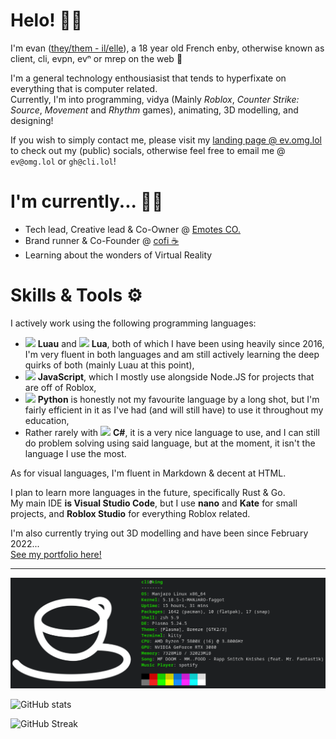 # Helo! 🤟🏽

I'm evan ([they/them - il/elle](//pronouns.page/@evn)), a 18 year old French enby, otherwise known as client, cli, evpn, evⁿ or mrep on the web 👀

I'm a general technology enthousiasist that tends to hyperfixate on everything that is computer related.<br>
Currently, I'm into programming, vidya (Mainly *Roblox*, *Counter Strike: Source*, *Movement* and *Rhythm* games), animating, 3D modelling, and designing!

If you wish to simply contact me, please visit my [landing page @ ev.omg.lol](//ev.omg.lol) to check out my (public) socials, otherwise feel free to email me @ `ev@omg.lol` or `gh@cli.lol`!

# I'm currently... 🕵🏽

+ Tech lead, Creative lead & Co-Owner @ [Emotes CO.](//ttd3.qts.life)
+ Brand runner & Co-Founder @ [cofi ☕](//cofi.qts.life)
+ Learning about the wonders of Virtual Reality

# Skills & Tools ⚙

I actively work using the following programming languages:

+ <img height=18px src="https://luau-lang.org/assets/images/luau-88.png"> **Luau** and <img height=18px src="https://www.lua.org/favicon.ico"> **Lua**, both of which I have been using heavily since 2016, I'm very fluent in both languages and am still actively learning the deep quirks of both (mainly Luau at this point),
+ <img height=18px src="https://upload.wikimedia.org/wikipedia/commons/9/99/Unofficial_JavaScript_logo_2.svg"> **JavaScript**, which I mostly use alongside Node.JS for projects that are off of Roblox,
+ <img height=18px src="https://www.python.org/favicon.ico"> **Python** is honestly not my favourite language by a long shot, but I'm fairly efficient in it as I've had (and will still have) to use it throughout my education,
+ Rather rarely with <img height=18px src="https://upload.wikimedia.org/wikipedia/commons/thumb/0/0d/C_Sharp_wordmark.svg/1920px-C_Sharp_wordmark.svg.png"> **C#**, it is a very nice language to use, and I can still do problem solving using said language, but at the moment, it isn't the language I use the most.

As for visual languages, I'm fluent in Markdown & decent at HTML.

I plan to learn more languages in the future, specifically Rust & Go.<br>
My main IDE **is Visual Studio Code**, but I use **nano** and **Kate** for small projects, and **Roblox Studio** for everything Roblox related.

I'm also currently trying out 3D modelling and have been since February 2022...<br>
[See my portfolio here!](3D.md)

---

![neofetch](/res/neofetch.png)

![GitHub stats](https://github-readme-stats.vercel.app/api?username=cl1ents&hide=contribs,prs&theme=dark)

![GitHub Streak](https://github-readme-streak-stats.herokuapp.com?user=cl1ents&theme=dark)
